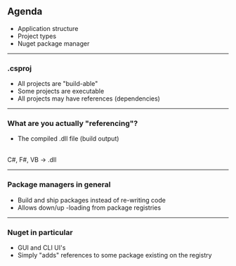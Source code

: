 ## Agenda

- Application structure
- Project types
- Nuget package manager

---

### .csproj

- All projects are "build-able"
- Some projects are executable
- All projects may have references (dependencies)

---

### What are you actually "referencing"?

- The compiled .dll file (build output)
<br>
C#, F#, VB  -> .dll

---


### Package managers in general

- Build and ship packages instead of re-writing code
- Allows down/up -loading from package registries

---

### Nuget in particular

- GUI and CLI UI's
- Simply "adds" references to some package existing on the registry
